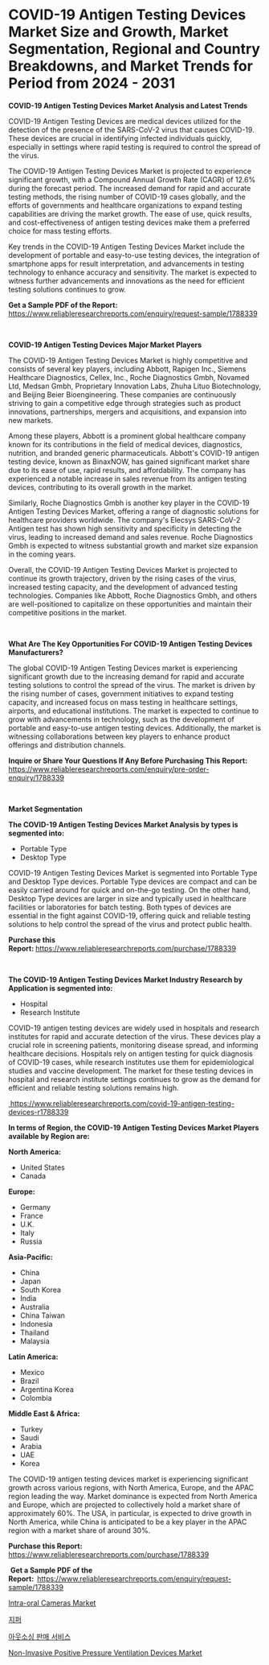 <p><h1>COVID-19 Antigen Testing Devices Market Size and Growth, Market Segmentation, Regional and Country Breakdowns, and Market Trends for Period from 2024 -  2031</h1></p><p><strong>COVID-19 Antigen Testing Devices Market Analysis and Latest Trends</strong></p>
<p><p>COVID-19 Antigen Testing Devices are medical devices utilized for the detection of the presence of the SARS-CoV-2 virus that causes COVID-19. These devices are crucial in identifying infected individuals quickly, especially in settings where rapid testing is required to control the spread of the virus.</p><p>The COVID-19 Antigen Testing Devices Market is projected to experience significant growth, with a Compound Annual Growth Rate (CAGR) of 12.6% during the forecast period. The increased demand for rapid and accurate testing methods, the rising number of COVID-19 cases globally, and the efforts of governments and healthcare organizations to expand testing capabilities are driving the market growth. The ease of use, quick results, and cost-effectiveness of antigen testing devices make them a preferred choice for mass testing efforts.</p><p>Key trends in the COVID-19 Antigen Testing Devices Market include the development of portable and easy-to-use testing devices, the integration of smartphone apps for result interpretation, and advancements in testing technology to enhance accuracy and sensitivity. The market is expected to witness further advancements and innovations as the need for efficient testing solutions continues to grow.</p></p>
<p><strong>Get a Sample PDF of the Report:&nbsp;</strong> <a href="https://www.reliableresearchreports.com/enquiry/request-sample/1788339">https://www.reliableresearchreports.com/enquiry/request-sample/1788339</a></p>
<p>&nbsp;</p>
<p><strong>COVID-19 Antigen Testing Devices Major Market Players</strong></p>
<p><p>The COVID-19 Antigen Testing Devices Market is highly competitive and consists of several key players, including Abbott, Rapigen Inc., Siemens Healthcare Diagnostics, Cellex, Inc., Roche Diagnostics Gmbh, Novamed Ltd, Medsan Gmbh, Proprietary Innovation Labs, Zhuha Lituo Biotechnology, and Beijing Beier Bioengineering. These companies are continuously striving to gain a competitive edge through strategies such as product innovations, partnerships, mergers and acquisitions, and expansion into new markets.</p><p>Among these players, Abbott is a prominent global healthcare company known for its contributions in the field of medical devices, diagnostics, nutrition, and branded generic pharmaceuticals. Abbott's COVID-19 antigen testing device, known as BinaxNOW, has gained significant market share due to its ease of use, rapid results, and affordability. The company has experienced a notable increase in sales revenue from its antigen testing devices, contributing to its overall growth in the market.</p><p>Similarly, Roche Diagnostics Gmbh is another key player in the COVID-19 Antigen Testing Devices Market, offering a range of diagnostic solutions for healthcare providers worldwide. The company's Elecsys SARS-CoV-2 Antigen test has shown high sensitivity and specificity in detecting the virus, leading to increased demand and sales revenue. Roche Diagnostics Gmbh is expected to witness substantial growth and market size expansion in the coming years.</p><p>Overall, the COVID-19 Antigen Testing Devices Market is projected to continue its growth trajectory, driven by the rising cases of the virus, increased testing capacity, and the development of advanced testing technologies. Companies like Abbott, Roche Diagnostics Gmbh, and others are well-positioned to capitalize on these opportunities and maintain their competitive positions in the market.</p></p>
<p>&nbsp;</p>
<p><strong>What Are The Key Opportunities For COVID-19 Antigen Testing Devices Manufacturers?</strong></p>
<p><p>The global COVID-19 Antigen Testing Devices market is experiencing significant growth due to the increasing demand for rapid and accurate testing solutions to control the spread of the virus. The market is driven by the rising number of cases, government initiatives to expand testing capacity, and increased focus on mass testing in healthcare settings, airports, and educational institutions. The market is expected to continue to grow with advancements in technology, such as the development of portable and easy-to-use antigen testing devices. Additionally, the market is witnessing collaborations between key players to enhance product offerings and distribution channels.</p></p>
<p><strong>Inquire or Share Your Questions If Any Before Purchasing This Report:</strong> <a href="https://www.reliableresearchreports.com/enquiry/pre-order-enquiry/1788339">https://www.reliableresearchreports.com/enquiry/pre-order-enquiry/1788339</a></p>
<p>&nbsp;</p>
<p><strong>Market Segmentation</strong></p>
<p><strong>The COVID-19 Antigen Testing Devices Market Analysis by types is segmented into:</strong></p>
<p><ul><li>Portable Type</li><li>Desktop Type</li></ul></p>
<p><p>COVID-19 Antigen Testing Devices Market is segmented into Portable Type and Desktop Type devices. Portable Type devices are compact and can be easily carried around for quick and on-the-go testing. On the other hand, Desktop Type devices are larger in size and typically used in healthcare facilities or laboratories for batch testing. Both types of devices are essential in the fight against COVID-19, offering quick and reliable testing solutions to help control the spread of the virus and protect public health.</p></p>
<p><strong>Purchase this Report:&nbsp;</strong><a href="https://www.reliableresearchreports.com/purchase/1788339">https://www.reliableresearchreports.com/purchase/1788339</a></p>
<p>&nbsp;</p>
<p><strong>The COVID-19 Antigen Testing Devices Market Industry Research by Application is segmented into:</strong></p>
<p><ul><li>Hospital</li><li>Research Institute</li></ul></p>
<p><p>COVID-19 antigen testing devices are widely used in hospitals and research institutes for rapid and accurate detection of the virus. These devices play a crucial role in screening patients, monitoring disease spread, and informing healthcare decisions. Hospitals rely on antigen testing for quick diagnosis of COVID-19 cases, while research institutes use them for epidemiological studies and vaccine development. The market for these testing devices in hospital and research institute settings continues to grow as the demand for efficient and reliable testing solutions remains high.</p></p>
<p><a href="https://www.reliableresearchreports.com/covid-19-antigen-testing-devices-r1788339">&nbsp;https://www.reliableresearchreports.com/covid-19-antigen-testing-devices-r1788339</a></p>
<p><strong>In terms of Region, the COVID-19 Antigen Testing Devices Market Players available by Region are:</strong></p>
<p>
    <p> <strong> North America: </strong>
        <ul>
            <li>United States</li>
            <li>Canada</li>
        </ul>
        </p> 
    <p> <strong> Europe: </strong>
        <ul>
            <li>Germany</li>
            <li>France</li>
            <li>U.K.</li>
            <li>Italy</li>
            <li>Russia</li>
        </ul>
        </p> 
    <p> <strong> Asia-Pacific: </strong>
        <ul>
            <li>China</li>
            <li>Japan</li>
            <li>South Korea</li>
            <li>India</li>
            <li>Australia</li>
            <li>China Taiwan</li>
            <li>Indonesia</li>
            <li>Thailand</li>
            <li>Malaysia</li>
        </ul>
        </p> 
    <p> <strong> Latin America: </strong>
        <ul>
            <li>Mexico</li>
            <li>Brazil</li>
            <li>Argentina Korea</li>
            <li>Colombia</li>
        </ul>
        </p> 
    <p> <strong> Middle East & Africa: </strong>
        <ul>
            <li>Turkey</li>
            <li>Saudi</li>
            <li>Arabia</li>
            <li>UAE</li>
            <li>Korea</li>
        </ul>
    </p>
    </p>
<p><p>The COVID-19 antigen testing devices market is experiencing significant growth across various regions, with North America, Europe, and the APAC region leading the way. Market dominance is expected from North America and Europe, which are projected to collectively hold a market share of approximately 60%. The USA, in particular, is expected to drive growth in North America, while China is anticipated to be a key player in the APAC region with a market share of around 30%.</p></p>
<p><strong>Purchase this Report: </strong><a href="https://www.reliableresearchreports.com/purchase/1788339">https://www.reliableresearchreports.com/purchase/1788339</a></p>
<p>&nbsp;<strong>Get a Sample PDF of the Report:&nbsp;&nbsp;</strong><a href="https://www.reliableresearchreports.com/enquiry/request-sample/1788339">https://www.reliableresearchreports.com/enquiry/request-sample/1788339</a></p>
<p><strong></strong></p>
<p><p><a href="https://github.com/wusalecollins540tpqoz/Market-Research-Report-List-2/blob/main/intra-oral-cameras-market.md">Intra-oral Cameras Market</a></p><p><a href="https://github.com/royErdmtyan906778/Market-Research-Report-List-1/blob/main/626506746864.md">지퍼</a></p><p><a href="https://github.com/valroy852/Market-Research-Report-List-1/blob/main/397812146865.md">아웃소싱 판매 서비스</a></p><p><a href="https://github.com/kathiaseamanalvaradovlprc2h/Market-Research-Report-List-2/blob/main/non-invasive-positive-pressure-ventilation-devices-market.md">Non-Invasive Positive Pressure Ventilation Devices Market</a></p></p>